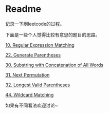 # Readme

记录一下刷leetcode的过程。

下面是一些个人觉得比较有意思的题目的思路。

[10. Regular Expression Matching](doc/markdown/10.md)

[22. Generate Parentheses](doc/markdown/22.md)

[30. Substring with Concatenation of All Words](doc/markdown/30.md)

[31. Next Permutation](doc/markdown/31.md)

[32. Longest Valid Parentheses](doc/markdown/32.md)

[44. Wildcard Matching](doc/markdown/44.md)

如果有不同看法欢迎讨论~
